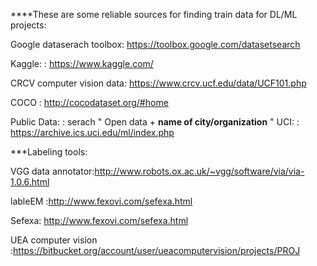 ****These are some reliable sources for finding train data for DL/ML projects:



Google dataserach toolbox: https://toolbox.google.com/datasetsearch  

Kaggle:                  : https://www.kaggle.com/

CRCV computer vision data: https://www.crcv.ucf.edu/data/UCF101.php

COCO                     : http://cocodataset.org/#home

Public Data:             : serach " Open data +  **name of city/organization** "
UCI:                     : https://archive.ics.uci.edu/ml/index.php








***Labeling tools:



VGG data annotator:http://www.robots.ox.ac.uk/~vgg/software/via/via-1.0.6.html

lableEM :http://www.fexovi.com/sefexa.html

Sefexa: http://www.fexovi.com/sefexa.html

UEA computer vision :https://bitbucket.org/account/user/ueacomputervision/projects/PROJ
